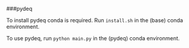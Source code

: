 ###pydeq

To install pydeq conda is required. Run `install.sh` in the (base) conda environment.

To use pydeq, run `python main.py` in the (pydeq) conda environment.
